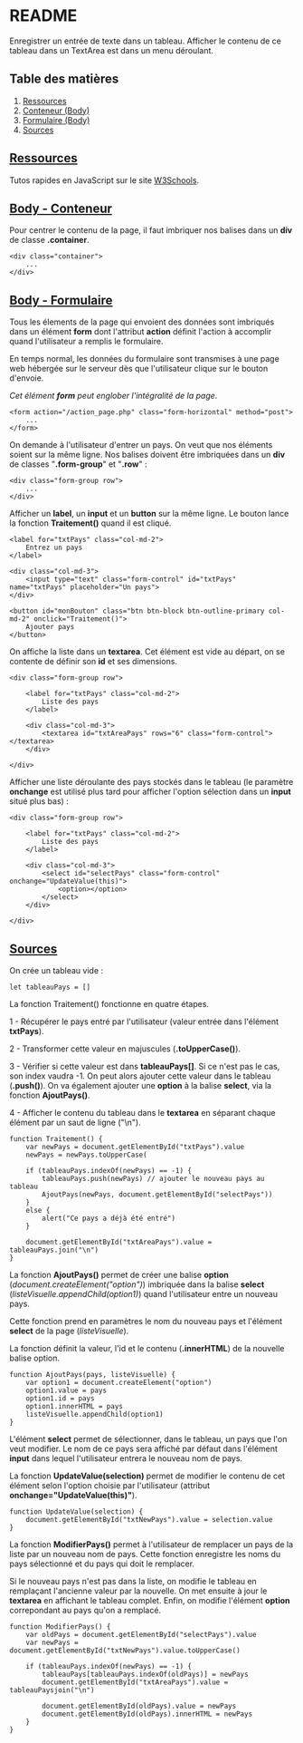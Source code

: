 # README

Enregistrer un entrée de texte dans un tableau. Afficher le contenu de ce tableau dans un TextArea est dans un menu déroulant.

## Table des matières
1. [Ressources](#ressources)
2. [Conteneur (Body)](#conteneur)
3. [Formulaire (Body)](#formulaire)
3. [Sources](#sources)

## <a href="ressources">Ressources</a>

Tutos rapides en JavaScript sur le site <a href="https://www.w3schools.com/xml/default.asp" target="_blank">W3Schools</a>.

## <a href="conteneur">Body - Conteneur</a>

Pour centrer le contenu de la page, il faut imbriquer nos balises dans un **div** de classe **.container**.

    <div class="container">
        ...
    </div>

## <a href="formulaire">Body - Formulaire</a>

Tous les élements de la page qui envoient des données sont imbriqués dans un élément **form** dont l'attribut **action** définit l'action à accomplir quand l'utilisateur a remplis le formulaire.

En temps normal, les données du formulaire sont transmises à une page web hébergée sur le serveur dès que l'utilisateur clique sur le bouton d'envoie.

*Cet élément **form** peut englober l'intégralité de la page*.

    <form action="/action_page.php" class="form-horizontal" method="post">
        ...
    </form>

On demande à l'utilisateur d'entrer un pays. On veut que nos éléments soient sur la même ligne. Nos balises doivent être imbriquées dans un **div** de classes "**.form-group**" et "**.row**" :

    <div class="form-group row">
        ...
    </div>

Afficher un **label**, un **input** et un **button** sur la même ligne. Le bouton lance la fonction **Traitement()** quand il est cliqué.

    <label for="txtPays" class="col-md-2">
        Entrez un pays
    </label>

    <div class="col-md-3">
        <input type="text" class="form-control" id="txtPays" name="txtPays" placeholder="Un pays">
    </div>

    <button id="monBouton" class="btn btn-block btn-outline-primary col-md-2" onclick="Traitement()">
        Ajouter pays
    </button>

On affiche la liste dans un **textarea**. Cet élément est vide au départ, on se contente de définir son **id** et ses dimensions.

    <div class="form-group row">

        <label for="txtPays" class="col-md-2">
            Liste des pays
        </label>
        
        <div class="col-md-3">
            <textarea id="txtAreaPays" rows="6" class="form-control"></textarea>
        </div>

    </div>

Afficher une liste déroulante des pays stockés dans le tableau (le paramètre **onchange** est utilisé plus tard pour afficher l'option sélection dans un **input** situé plus bas) :

    <div class="form-group row">

        <label for="txtPays" class="col-md-2">
            Liste des pays
        </label>

        <div class="col-md-3">
            <select id="selectPays" class="form-control" onchange="UpdateValue(this)">
                <option></option>
            </select>
        </div>

    </div>

## <a href="sources">Sources</a>

On crée un tableau vide :

    let tableauPays = []

La fonction Traitement() fonctionne en quatre étapes.

1 - Récupérer le pays entré par l'utilisateur (valeur entrée dans l'élément **txtPays**).

2 - Transformer cette valeur en majuscules (**.toUpperCase()**).

3 - Vérifier si cette valeur est dans **tableauPays[]**. Si ce n'est pas le cas, son index vaudra -1. On peut alors ajouter cette valeur dans le tableau (**.push()**). On va également ajouter une **option** à la balise **select**, via la fonction **AjoutPays()**.

4 - Afficher le contenu du tableau dans le **textarea** en séparant chaque élément par un saut de ligne ("\n").

    function Traitement() {
        var newPays = document.getElementById("txtPays").value
        newPays = newPays.toUpperCase(

        if (tableauPays.indexOf(newPays) == -1) {
            tableauPays.push(newPays) // ajouter le nouveau pays au tableau
            AjoutPays(newPays, document.getElementById("selectPays"))
        }
        else {
            alert("Ce pays a déjà été entré")
        }

        document.getElementById("txtAreaPays").value = tableauPays.join("\n")
    }

La fonction **AjoutPays()** permet de créer une balise **option** (*document.createElement("option")*) imbriquée dans la balise **select** (*listeVisuelle.appendChild(option1)*) quand l'utilisateur entre un nouveau pays.

Cette fonction prend en paramètres le nom du nouveau pays et l'élément **select** de la page (*listeVisuelle*).

La fonction définit la valeur, l'id et le contenu (**.innerHTML**) de la nouvelle balise option.

    function AjoutPays(pays, listeVisuelle) {
        var option1 = document.createElement("option")
        option1.value = pays
        option1.id = pays
        option1.innerHTML = pays
        listeVisuelle.appendChild(option1)
    }

L'élément **select** permet de sélectionner, dans le tableau, un pays que l'on veut modifier. Le nom de ce pays sera affiché par défaut dans l'élément **input** dans lequel l'utilisateur entrera le nouveau nom de pays.

La fonction **UpdateValue(selection)** permet de modifier le contenu de cet élément selon l'option choisie par l'utilisateur (attribut **onchange="UpdateValue(this)"**).

    function UpdateValue(selection) {
        document.getElementById("txtNewPays").value = selection.value
    }

La fonction **ModifierPays()** permet à l'utilisateur de remplacer un pays de la liste par un nouveau nom de pays. Cette fonction enregistre les noms du pays sélectionné et du pays qui doit le remplacer.

Si le nouveau pays n'est pas dans la liste, on modifie le tableau en remplaçant l'ancienne valeur par la nouvelle. On met ensuite à jour le **textarea** en affichant le tableau complet. Enfin, on modifie l'élément **option** correpondant au pays qu'on a remplacé. 

    function ModifierPays() {
        var oldPays = document.getElementById("selectPays").value
        var newPays = document.getElementById("txtNewPays").value.toUpperCase()

        if (tableauPays.indexOf(newPays) == -1) {
            tableauPays[tableauPays.indexOf(oldPays)] = newPays
            document.getElementById("txtAreaPays").value = tableauPaysjoin("\n")

            document.getElementById(oldPays).value = newPays
            document.getElementById(oldPays).innerHTML = newPays
        }
    }
